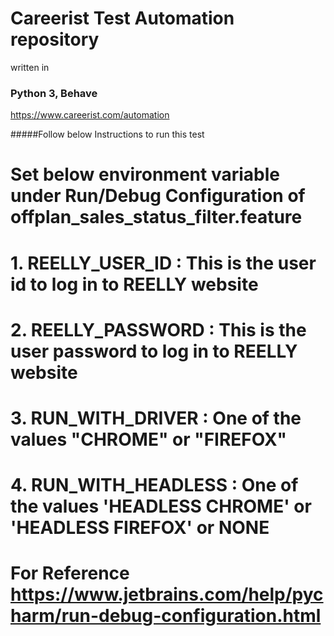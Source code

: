 # Careerist Test Automation repository
written in
### Python 3, Behave
https://www.careerist.com/automation

#####Follow below Instructions to run this test
# Set below environment variable under Run/Debug Configuration of offplan_sales_status_filter.feature
# 1. REELLY_USER_ID : This is the user id to log in to REELLY website
# 2. REELLY_PASSWORD : This is the user password to log in to REELLY website
# 3. RUN_WITH_DRIVER : One of the values "CHROME" or "FIREFOX"
# 4. RUN_WITH_HEADLESS : One of the values 'HEADLESS CHROME' or 'HEADLESS FIREFOX' or NONE

# For Reference https://www.jetbrains.com/help/pycharm/run-debug-configuration.html